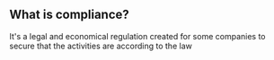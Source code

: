 
## What is compliance?

It's a legal and economical regulation created for some companies to secure that the activities are according to the law